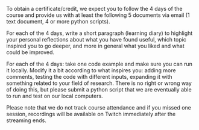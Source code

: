 To obtain a certificate/credit, we expect you to follow the 4 days of the course and provide us with at least the following 5 documents via email (1 text document, 4 or more python scripts).
	
For each of the 4 days, write a short paragraph (learning diary) to highlight your personal reflections about what you have found useful, which topic inspired you to go deeper, and more in general what you liked and what could be improved.

For each of the 4 days: take one code example and make sure you can run it locally. Modify it a bit according to what inspires you: adding more comments, testing the code with different inputs, expanding it with something related to your field of research. There is no right or wrong way of doing this, but please submit a python script that we are eventually able to run and test on our local computers.

Please note that we do not track course attendance and if you missed one session, recordings will be available on Twitch immediately after the streaming ends.